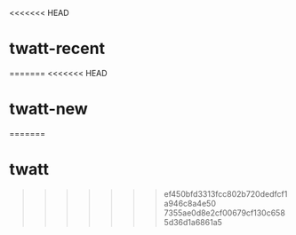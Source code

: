 <<<<<<< HEAD
# twatt-recent
=======
<<<<<<< HEAD
# twatt-new
=======
# twatt
>>>>>>> ef450bfd3313fcc802b720dedfcf1a946c8a4e50
>>>>>>> 7355ae0d8e2cf00679cf130c6585d36d1a6861a5
